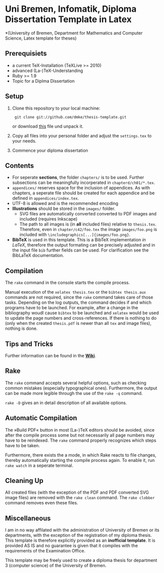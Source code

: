 # Uni Bremen, Infomatik, Diploma Dissertation Template in Latex

*(University of Bremen, Department for Mathematics and Computer Science, Latex 
template for theses)

## Prerequisiets

* a current TeX-Installation (TeXLive >= 2010)
* advanced (La-)TeX-Understanding
* Ruby >= 1.9
* Topic for a Diplma Dissertation

## Setup

1. Clone this repository to your local machine:

        git clone git://github.com/dmke/thesis-template.git

    or download [this](https://github.com/dmke/thesis-template/tarball/master) 
    file und unpack it.
2. Copy all files into your personal folder and adjust the `settings.tex` to 
    your needs.
3. Commence your diploma dissertation

## Contents

* For seperate **sections**, the folder `chapters/` is to be used. Further 
  subsections can be meaningfully incorperated in `chapterd/ch01/*.tex`.
* `appendices/` reserves space for the inclusion of appendices. As with
  chapters, a seperate file should be created for each appendice and be
  defined in `appendices/index.tex`.
* UTF-8 is allowed and is the recommended encoding
* **Illustrations** should be stored in the `images/` folder.
  * SVG files are automatically converted converted to PDF images and included
    (requires Inkscape)
  * The path to all images is (in **all** included files) relative to
    `thesis.tex`. Therefore, even in `chapter/c42/foo.tex` the image 
    `images/foo.png` is included with `\includegraphics[...]{images/foo.png}`.
* **BibTeX** is used in this template. This is a BibTeX implementation *in
  LaTeX*, therefore the output formating can be precisely adjusted and in the
  input file `bib` further fields can be used. For clarification see the BibLaTeX documentation.

## Compilation

The `rake` command in the console starts the compile process.

Manual execution of the `xelatex thesis.tex` or the `bibtex thesis.aux`
commands are not required, since the `rake` command takes care of those tasks.
Depending on the log outputs, the command decides if and which programs have to be launched. For example, after a change in the bibliography woudl cause
`bibtex` to be launched and `xelatex` would be used to update the page numbers and cross-references. If there is nothing to do (only when the created
`thesis.pdf` is newer than all `tex` and image files), nothing is done.

## Tips and Tricks

Further information can be found in the **[Wiki](https://github.com/dmke/thesis-template/wiki)**.

## Rake

The `rake` command accepts several helpful options, such as checking common
mistakes (especially typographical ones). Furthermore, the output can be made
more legible through the use of the `rake -q` command.

`rake -D` gives an in detail description of all available options.

## Automatic Compilation

The »Build PDF« button in most (La-)TeX editors should be avoided, since after
the compile process some but not necessarily all page numbers may have to be
reindexed. The `rake` command properly recognizes which steps have to be taken.

Furthermore, there exists the a mode, in which Rake reacts to file changes,
thereby automatically starting the compile process again. To enable it, run
`rake watch` in a seperate terminal.

## Cleaning Up

All created files (with the exception of the PDF and PDF converted SVG image files) are removed with the `rake clean` command. The `rake clobber` command removes even these files.

## Miscellaneous

I am in no way affilated with the administration of University of Bremen or
its departments, with the exception of the registration of my diploma thesis.
This template is therefore explicitly provided as an **inofficial template**.
It is provided AS IS and no guarantee is given that it compiles with the requirements of the Examination Office.

This template may be freely used to create a diploma thesis for department 3 (computer science) of the University of Bremen.